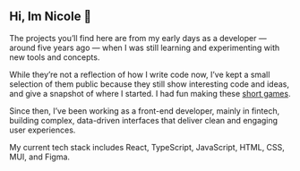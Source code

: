 ## Hi, Im Nicole 👋

The projects you’ll find here are from my early days as a developer — around five years ago — when I was still learning and experimenting with new tools and concepts.

While they’re not a reflection of how I write code now, I’ve kept a small selection of them public because they still show interesting code and ideas, and give a snapshot of where I started. I had fun making these [short games](https://game-collection.netlify.app).

Since then, I’ve been working as a front-end developer, mainly in fintech, building complex, data-driven interfaces that deliver clean and engaging user experiences.

My current tech stack includes React, TypeScript, JavaScript, HTML, CSS, MUI, and Figma.
